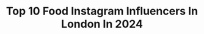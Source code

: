 ---
title: Top 10 Food Instagram Influencers In London In 2024
description: >-
  Find top food Instagram influencers in London in 2024. Most popular hashtags: #londonfood #london #londoneats #londonfoodie.
platform: Instagram
hits: 592
text_top: Discover the best Instagram accounts on inBeat.
text_bottom: Our search engine holds 592 Instagram influencers like this in London, United Kingdom for you to collaborate.
profiles:
  - username: "afternoonteadiaries"
    fullname: >-
      Afternoon Tea Diaries London
    bio: >-
      Afternoon Tea, Food & London Blogger Tea, Cake, Sweet Treats & More #afternoonteadiaries ☕️🍰🥂♥️✨ 💌 afternoonteadiaries@gmail.com
    location: "United Kingdom"
    followers: 8685
    engagement: 735
    commentsToLikes: 0.111728
    id: ck0vwgl78tm7k0i19meko365u
    verified: false
    hashtags: "#londonbylondoners, #hightea, #londonfoodie, #mysecretlondon"
  - username: "iremberberoglu"
    fullname: >-
      Irem ✶ London
    bio: >-
      UGC | Education Counselor | Daily Style | Travel&Food Londoner Co-founder @therabbit.agency
    location: "United Kingdom"
    followers: 87568
    engagement: 272
    commentsToLikes: 0.046931
    id: ckaortxkaoqg50i78462wp953
    verified: false
    hashtags: "#travel, #visitspain, #spain, #christmastime"
  - username: "londoneverafter"
    fullname: >-
      London Ever After
    bio: >-
      digital creator: London | Lifestyle | Travel | Food londoneverafter.ig@gmail.com
    location: "United Kingdom"
    followers: 43026
    engagement: 51
    commentsToLikes: 0.000087
    id: ckx4eely108zc0j23vz5vrnk0
    verified: false
    hashtags: "#travelandleisure, #romeitaly, #londonrestaurants, #rome"
  - username: "tschang"
    fullname: >-
      tschang / London Photographer
    bio: >-
      Travel | Lifestyle | Food London-based Content Creator & Photographer hello.tschang@gmail.com
    location: "United Kingdom"
    followers: 120603
    engagement: 2
    commentsToLikes: 0.000000
    id: clodkr4dhj7u50j08v4re46lh
    verified: false
    hashtags: "#yihotelmykonos, #yihotel, #swotgr, #timefortaiwan"
  - username: "letsget.em"
    fullname: >-
      Em | London Food Blogger
    bio: >-
      🍝 London restaurants & foodie spots 🍃 Discovering wholesome corners of the city 💌 itsletsget.em@gmail.com
    location: "United Kingdom"
    followers: 31024
    engagement: 701
    commentsToLikes: 0.076419
    id: ckaoshldfrju90i783smc4ck3
    verified: false
    hashtags: "#visitlondon, #foodstagram, #londonhiddengems, #londoneater"
  - username: "aton_of_food"
    fullname: >-
      Aton Of Food | London Food Blogger
    bio: >-
      🍔London guide to the best Street Food & Restaurants 📸 New content dropping every week 💌 Slide into those DMs/Emails for collabs
    location: "United Kingdom"
    followers: 79054
    engagement: 917
    commentsToLikes: 0.096476
    id: clid5ngi0zm2p0j08j641uip0
    verified: false
    hashtags: "#sandwich, #bbqporn, #bbqribs, #burgerholic"
  - username: "foood_tubee"
    fullname: >-
      Ramsha Sheikh
    bio: >-
      𝐀𝐥𝐥 𝐏𝐫𝐚𝐢𝐬𝐞 𝐢𝐬 𝐝𝐮𝐞 𝐭𝐨 𝐀𝐥𝐥𝐚𝐡, 𝐋𝐨𝐫𝐝 𝐨𝐟 𝐭𝐡𝐞 𝐰𝐨𝐫𝐥𝐝𝐬❤️ 𝑹𝒆𝒗𝒊𝒆𝒘𝒊𝒏𝒈 𝑯𝒂𝒍𝒂𝒍 𝑹𝒆𝒔𝒕𝒂𝒖𝒓𝒂𝒏𝒕𝒔🍽️ 𝑪𝒐𝒐𝒌𝒊𝒏𝒈/𝑺𝒌𝒊𝒏𝒄𝒂𝒓𝒆/𝑻𝒓𝒂𝒗𝒆𝒍🌍🇬🇧 𝘿𝙈 𝙛𝙤𝙧 𝙋𝙍/𝘾𝙤𝙡𝙡𝙖𝙗𝙨/𝙄𝙣𝙫𝙞𝙩𝙚𝙨📩
    location: "United Kingdom"
    followers: 102321
    engagement: 264
    commentsToLikes: 0.116796
    id: clr6ll8qruy4h0k08um714x5q
    verified: false
    hashtags: "#ramazan, #foryoupage, #halal, #reelsinsta"
  - username: "fat_boi_ldn"
    fullname: >-
      Fat Boi LDN
    bio: >-
      Food blog of an urban generic white boy @the_tacover_uk & @slice_o_mania founder/director & social media manager
    location: "United Kingdom"
    followers: 46836
    engagement: 185
    commentsToLikes: 0.093271
    id: clpcfdxphblke0k08cgaq37cu
    verified: false
    hashtags: "#londonfood, #halalfood, #duck, #food"
  - username: "fatgirlsfoodguide"
    fullname: >-
      Gemma:Food Drinks LDN & Travel
    bio: >-
      Food obsessed girl living in London #london #food #cocktails #recipes #travel
    location: "United Kingdom"
    followers: 18441
    engagement: 44
    commentsToLikes: 0.092047
    id: ck0tx2nufhniw0i1927wg5b7a
    verified: false
    hashtags: "#londoncocktails, #londonfoodie, #thingstodolondon, #londonchristmas"
  - username: "collettemichelle"
    fullname: >-
      Collette Michelle
    bio: >-
      London 🇮🇪 In God we Trust ❤️ ✝️
    location: "United Kingdom"
    followers: 17836
    engagement: 259
    commentsToLikes: 0.094885
    id: ck5c5eyij3ch00i1121jqyjvq
    verified: false
    hashtags: "#trainingday, #legday, #trainhard, #boxing"
---